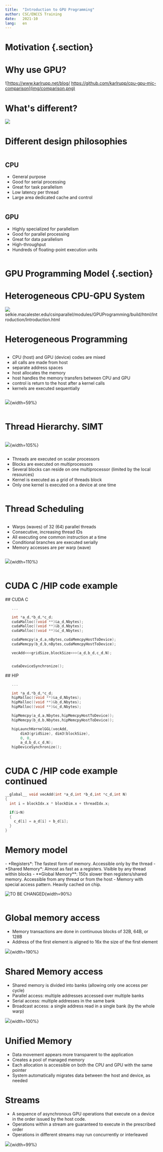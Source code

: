 ```yaml
---
title:  "Introduction to GPU Programming"
author: CSC/ENCCS Training
date:   2021-10
lang:   en
---
```



# Motivation {.section}

# Why use GPU?

![https://www.karlrupp.net/blog/ https://github.com/karlrupp/cpu-gpu-mic-comparison](img/comparison.png)


# What's different?

![](img/gpu-devotes-more-transistors-to-data-processing.png)

# Different design philosophies

<div class="column">
   
## CPU

- General purpose
- Good for serial processing
- Great for task parallelism
- Low latency per thread
- Large area dedicated cache and control


</div>

<div class="column">

## GPU

- Highly specialized for parallelism
- Good for parallel processing
- Great for data parallelism
- High-throughput
- Hundreds of floating-point execution units


</div>

# GPU Programming Model {.section}

# Heterogeneous CPU-GPU System

![](img/HardwareReview.png)
selkie.macalester.edu/csinparallel/modules/GPUProgramming/build/html/Introduction/Introduction.html

# Heterogeneous Programming

<div class="column">

- CPU (host) and GPU (device) codes are mixed
- all calls are made from host
- separate address spaces
- host allocates the memory
- host handles the memory transfers between CPU and GPU
- control is return to the host after a kernel calls
- kernels are executed sequentially

</div>

<div class="column">

![](img/heteprogra.jpeg){width=59%}

</div>

# Thread Hierarchy. SIMT

<div class="column">

![](img/ThreadExecution.jpg){width=105%}

</div>

<div class="column">

- Threads are executed on scalar processors
- Blocks are executed on multiprocessors
- Several blocks can reside on one multiprocessor (limited by the local resources)
- Kernel is executed as a grid of threads block
- Only one kernel is executed on a device at one time

</div>


# Thread Scheduling


<div class="column">

- Warps (waves) of 32 (64) parallel threads
- Consecutive, increasing thread IDs
- All executing one common instruction at a time
- Conditional  branches are executed serially
- Memory accesses are per warp (wave)

</div>

<div class="column">

![](img/Loom.jpeg){width=110%}

</div>

# CUDA C /HIP code example


<div class="column">
## CUDA C

```c
   ...

   int *a_d,*b_d,*c_d;
   cudaMalloc((void **)&a_d,Nbytes);
   cudaMalloc((void **)&b_d,Nbytes);
   cudaMalloc((void **)&c_d,Nbytes);

   cudaMemcpy(a_d,a,nBytes,cudaMemcpyHostToDevice);
   cudaMemcpy(b_d,b,nBytes,cudaMemcpyHostToDevice);

   vecAdd<<<gridSize,blockSize>>>(a_d,b_d,c_d,N);


   cudaDeviceSynchronize();

```

</div>

<div class="column">
## HIP

```c
   ...

   int *a_d,*b_d,*c_d;
   hipMalloc((void **)&a_d,Nbytes);
   hipMalloc((void **)&b_d,Nbytes);
   hipMalloc((void **)&c_d,Nbytes);

   hipMemcpy(a_d,a,Nbytes,hipMemcpyHostToDevice));
   hipMemcpy(b_d,b,Nbytes,hipMemcpyHostToDevice));

   hipLaunchKernelGGL(vecAdd,
       dim3(gridSize), dim3(blockSize),
       0, 0,
       a_d,b_d,c_d,N);
   hipDeviceSynchronize();

```

</div>

# CUDA C /HIP code example continued

```c
__global__ void vecAdd(int *a_d,int *b_d,int *c_d,int N)
{
  int i = blockIdx.x * blockDim.x + threadIdx.x;

  if(i<N)
  {
    c_d[i] = a_d[i] + b_d[i];
  }
}   
```

# Memory model
<div class="column">
- *Registers*: The fastest form of memory. Accessible only by the thread
- *Shared Memory*: Almost as fast as a registers. Visible by any thread within blocks
- **Global Memory**: 150x slower then registers/shared memory. Accessible from any thread or from the host
- Memory with special access pattern. Heavily cached on chip.
</div>

<div class="column">

![TO BE CHANGED](img/memsch.png){width=90%}

</div>

# Global memory access

- Memory transactions are done in continuous blocks of 32B, 64B, or 128B
- Address of the first element is aligned to 16x the size of the first element

![](img/coalesced.png){width=190%}

# Shared Memory access
- Shared memory is divided into banks (allowing only one access per cycle)
- Parallel access: multiple addresses accessed over multiple banks
- Serial access: multiple addresses in the same bank
- Broadcast access: a single address read in a single bank (by the whole warp)

![](img/shared_mem.png){width=100%}

# Unified Memory

- Data movement appears more transparent to the application
- Creates a pool of managed memory
- Each allocation is accessible on both the CPU and GPU with the same pointer
- System automatically migrates data between the host and device, as needed

# Streams
- A sequence of asynchronous GPU operations that execute on a device in the order issued by the host code.
- Operations within a stream are guaranteed to execute in the prescribed order
- Operations in different streams may run concurrently or interleaved

![](img/C2050Timeline.png){width=99%}
